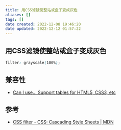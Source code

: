 ```yaml
---
title: 用CSS滤镜使整站或盒子变成灰色
aliases: []
tags: []
date created: 2022-12-08 19:46:20
date updated: 2022-12-12 01:57:22
---
```


## 用CSS滤镜使整站或盒子变成灰色

```css
filter: grayscale(100%);
```

## 兼容性

- [Can I use... Support tables for HTML5, CSS3, etc](https://caniuse.com/?search=filter)

## 参考

- [CSS filter - CSS: Cascading Style Sheets | MDN](https://developer.mozilla.org/en-US/docs/Web/CSS/filter)
